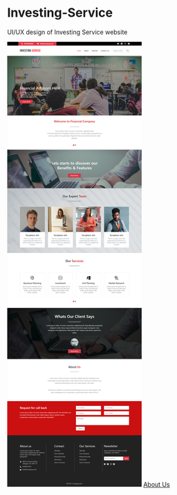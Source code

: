 # Investing-Service
UI/UX design of Investing Service website

![Investing Service LandingPage](./Investing%20Service%20thumbnail.jpg)
[About Us](https://mega.nz/file/Z8szSKLD#Wdcqg-Jo0SyP5OCbpjSfhrtb5O1X5Pabmtf56u07NE8)

